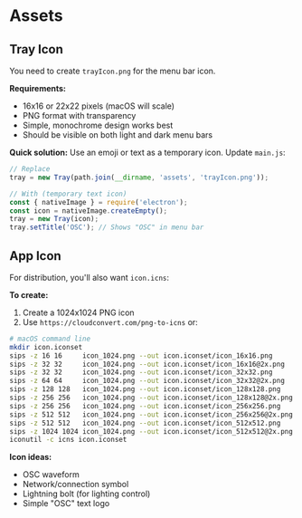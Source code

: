 # Assets

## Tray Icon

You need to create `trayIcon.png` for the menu bar icon.

**Requirements:**
- 16x16 or 22x22 pixels (macOS will scale)
- PNG format with transparency
- Simple, monochrome design works best
- Should be visible on both light and dark menu bars

**Quick solution:**
Use an emoji or text as a temporary icon. Update `main.js`:

```javascript
// Replace
tray = new Tray(path.join(__dirname, 'assets', 'trayIcon.png'));

// With (temporary text icon)
const { nativeImage } = require('electron');
const icon = nativeImage.createEmpty();
tray = new Tray(icon);
tray.setTitle('OSC'); // Shows "OSC" in menu bar
```

## App Icon

For distribution, you'll also want `icon.icns`:

**To create:**
1. Create a 1024x1024 PNG icon
2. Use `https://cloudconvert.com/png-to-icns` or:

```bash
# macOS command line
mkdir icon.iconset
sips -z 16 16     icon_1024.png --out icon.iconset/icon_16x16.png
sips -z 32 32     icon_1024.png --out icon.iconset/icon_16x16@2x.png
sips -z 32 32     icon_1024.png --out icon.iconset/icon_32x32.png
sips -z 64 64     icon_1024.png --out icon.iconset/icon_32x32@2x.png
sips -z 128 128   icon_1024.png --out icon.iconset/icon_128x128.png
sips -z 256 256   icon_1024.png --out icon.iconset/icon_128x128@2x.png
sips -z 256 256   icon_1024.png --out icon.iconset/icon_256x256.png
sips -z 512 512   icon_1024.png --out icon.iconset/icon_256x256@2x.png
sips -z 512 512   icon_1024.png --out icon.iconset/icon_512x512.png
sips -z 1024 1024 icon_1024.png --out icon.iconset/icon_512x512@2x.png
iconutil -c icns icon.iconset
```

**Icon ideas:**
- OSC waveform
- Network/connection symbol
- Lightning bolt (for lighting control)
- Simple "OSC" text logo
